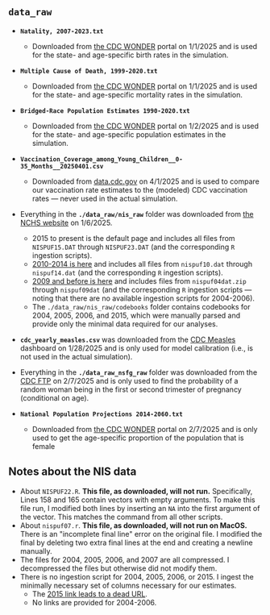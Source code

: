 ## `data_raw`

- **`Natality, 2007-2023.txt`**
  - Downloaded from [the CDC WONDER](https://wonder.cdc.gov/controller/saved/D66/D419F382) portal on 1/1/2025 and is used for the state- and age-specific birth rates in the simulation. 
- **`Multiple Cause of Death, 1999-2020.txt`**
  - Downloaded from [the CDC WONDER](https://wonder.cdc.gov/controller/saved/D77/D419F383) portal on 1/1/2025 and is used for the state- and age-specific mortality rates in the simulation.
- **`Bridged-Race Population Estimates 1990-2020.txt`**
  - Downloaded from [the CDC WONDER](https://wonder.cdc.gov/controller/saved/D178/D419F419) portal on 1/2/2025 and is used for the state- and age-specific population estimates in the simulation.
- **`Vaccination_Coverage_among_Young_Children__0-35_Months__20250401.csv`**
    - Downloaded from [data.cdc.gov](https://data.cdc.gov/Child-Vaccinations/Vaccination-Coverage-among-Young-Children-0-35-Mon/fhky-rtsk/about_data) on 4/1/2025 and is used to compare our vaccination rate estimates to the (modeled) CDC vaccination rates — never used in the actual simulation. 

- Everything in the **`./data_raw/nis_raw`** folder was downloaded from [the NCHS website](https://www.cdc.gov/nis/php/datasets-child/index.html?CDC_AA_refVal=https%3A%2F%2Fwww.cdc.gov%2Fvaccines%2Fimz-managers%2Fnis%2Fdatasets.html) on 1/6/2025.
  - 2015 to present is the default page and includes all files from `NISPUF15.DAT` through `NISPUF23.DAT` (and the corresponding `R` ingestion scripts).
  - [2010-2014 is here](https://www.cdc.gov/nchs/nis/data_files.htm) and includes all files from `nispuf10.dat` through `nispuf14.dat` (and the corresponding `R` ingestion scripts).
  - [2009 and before is here](https://www.cdc.gov/nchs/nis/data_files_09_prior.htm) and includes files from `nispuf04dat.zip` through `nispuf09dat` (and the corresponding `R` ingestion scripts — noting that there are no available ingestion scripts for 2004-2006).
  - The `./data_raw/nis_raw/codebooks` folder contains codebooks for 2004, 2005, 2006, and 2015, which were manually parsed and provide only the minimal data required for our analyses. 
- **`cdc_yearly_measles.csv`** was downloaded from the [CDC Measles](https://www.cdc.gov/measles/data-research/index.html) dashboard on 1/28/2025 and is only used for model calibration (i.e., is not used in the actual simulation).
- Everything in the **`./data_raw_nsfg_raw`** folder was downloaded from the [CDC FTP](https://ftp.cdc.gov/pub/Health_Statistics/NCHS/Datasets/NSFG/) on 2/7/2025 and is only used to find the probability of a random woman being in the first or second trimester of pregnancy (conditional on age).
- **`National Population Projections 2014-2060.txt`**
    - Downloaded from [the CDC WONDER](http://wonder.cdc.gov/controller/saved/D117/D423F159) portal on 2/7/2025 and is only used to get the age-specific proportion of the population that is female

## Notes about the NIS data

- About `NISPUF22.R`. **This file, as downloaded, will not run.** Specifically, Lines 158 and 165 contain vectors with empty arguments. To make this file run, I modified both lines by inserting an `NA` into the first argument of the vector. This matches the command from all other scripts. 
- About `nispuf07.r`. **This file, as downloaded, will not run on MacOS.** There is an "incomplete final line" error on the original file. I modified the final by deleting two extra final lines at the end and creating a newline manually. 
- The files for 2004, 2005, 2006, and 2007 are all compressed. I decompressed the files but otherwise did not modify them. 
- There is no ingestion script for 2004, 2005, 2006, or 2015. I ingest the minimally necessary set of columns necessary for our estimates. 
  - The [2015 link leads to a dead URL](https://www.cdc.gov/vaccines/imz-managers/nis/downloads/nis-puf15.r).
  - No links are provided for 2004-2006.
